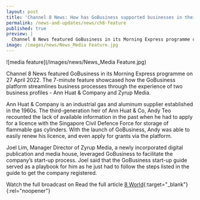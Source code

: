 ```yaml
---
layout: post
title: 'Channel 8 News: How has GoBusiness supported businesses in their transformation?'
permalink: /news-and-updates/news/ch8-feature
published: true
preview: |
  Channel 8 News featured GoBusiness in its Morning Express programme on 27 April 2022. The 7-minute feature showcased how the GoBusiness platform streamlines business processes through the experience of two business profiles - Ann Huat & Company and Zyrup Media.
image: /images/news/News_Media Feature.jpg
---
```


<!-- TODO: Check with YX on the actual "preview" property. Might need to remove for this particular tag -->
![media feature](/images/news/News_Media Feature.jpg)

Channel 8 News featured GoBusiness in its Morning Express programme on 27 April 2022. The 7-minute feature showcased how the GoBusiness platform streamlines business processes through the experience of two business profiles - Ann Huat & Company and Zyrup Media.

Ann Huat & Company is an industrial gas and aluminum supplier established in the 1960s. The third-generation heir of Ann Huat & Co, Andy Teo recounted the lack of available information in the past when he had to apply for a licence with the Singapore Civil Defence Force for storage of flammable gas cylinders. With the launch of GoBusiness, Andy was able to easily renew his licence, and even apply for grants via the platform.

Joel Lim, Manager Director of Zyrup Media, a newly incorporated digital publication and media house, leveraged GoBusiness to facilitate the company’s start-up process. Joel said that the GoBusiness start-up guide served as a playbook for him as he just had to follow the steps listed in the guide to get the company registered.  

Watch the full broadcast on Read the full article [8 World](https://www.8world.com/stories/morning-express/spotlight-govtech-gobusiness-1793171){:target="\_blank"}{:rel="noopener"}


<script src="/jquery/jquery.min.js"></script>
<script src="/jquery/bp-menu-new-tab.js"></script>
